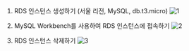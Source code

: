 1. RDS 인스턴스 생성하기 (서울 리전, MySQL, db.t3.micro)
   ![1](https://github.com/sub-blind/oz_front/assets/58137602/618f9532-cb73-47f7-8d43-dfc63aa7a7b0)

2. MySQL Workbench를 사용하여 RDS 인스턴스에 접속하기
   ![2](https://github.com/sub-blind/oz_front/assets/58137602/4057ed1b-26d4-412e-954c-9451292ab8ad)

3. RDS 인스턴스 삭제하기
   ![3](https://github.com/sub-blind/oz_front/assets/58137602/8c2f54cc-23f7-4414-a10e-5a9c914afb40)
